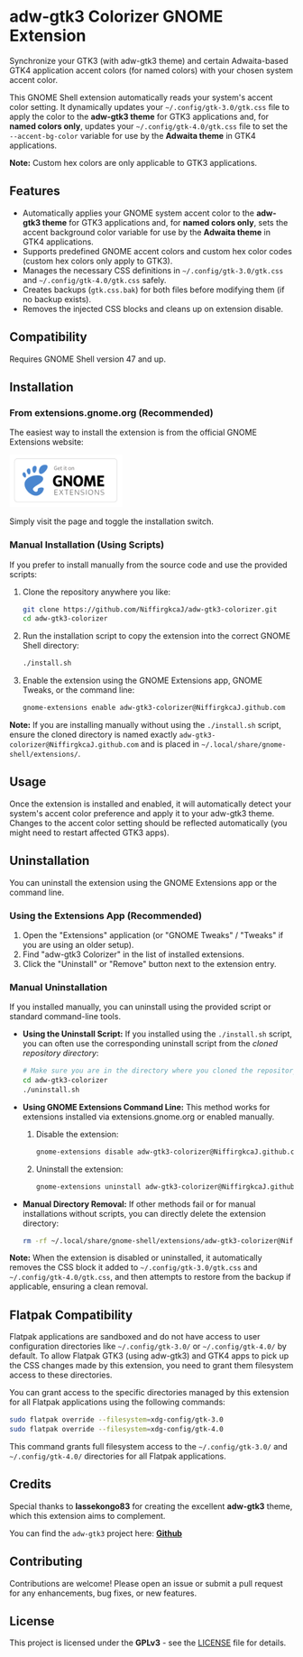 # adw-gtk3 Colorizer GNOME Extension

Synchronize your GTK3 (with adw-gtk3 theme) and certain Adwaita-based GTK4 application accent colors (for named colors) with your chosen system accent color.

This GNOME Shell extension automatically reads your system's accent color setting. It dynamically updates your `~/.config/gtk-3.0/gtk.css` file to apply the color to the **adw-gtk3 theme** for GTK3 applications and, for **named colors only**, updates your `~/.config/gtk-4.0/gtk.css` file to set the `--accent-bg-color` variable for use by the **Adwaita theme** in GTK4 applications.

**Note:** Custom hex colors are only applicable to GTK3 applications.

## Features

* Automatically applies your GNOME system accent color to the **adw-gtk3 theme** for GTK3 applications and, for **named colors only**, sets the accent background color variable for use by the **Adwaita theme** in GTK4 applications.
* Supports predefined GNOME accent colors and custom hex color codes (custom hex colors only apply to GTK3).
* Manages the necessary CSS definitions in `~/.config/gtk-3.0/gtk.css` and `~/.config/gtk-4.0/gtk.css` safely.
* Creates backups (`gtk.css.bak`) for both files before modifying them (if no backup exists).
* Removes the injected CSS blocks and cleans up on extension disable.

## Compatibility

Requires GNOME Shell version 47 and up.

## Installation

### From extensions.gnome.org (Recommended)

The easiest way to install the extension is from the official GNOME Extensions website:

<a href="https://extensions.gnome.org/extension/8084/adw-gtk3-colorizer/">
<img src="https://github.com/andyholmes/gnome-shell-extensions-badge/raw/master/get-it-on-ego.svg" alt="Get it on EGO" width="200" />
</a>

Simply visit the page and toggle the installation switch.

### Manual Installation (Using Scripts)

If you prefer to install manually from the source code and use the provided scripts:

1.  Clone the repository anywhere you like:
    ```bash
    git clone https://github.com/NiffirgkcaJ/adw-gtk3-colorizer.git
    cd adw-gtk3-colorizer
    ```
2.  Run the installation script to copy the extension into the correct GNOME Shell directory:
    ```bash
    ./install.sh
    ```
3.  Enable the extension using the GNOME Extensions app, GNOME Tweaks, or the command line:
    ```bash
    gnome-extensions enable adw-gtk3-colorizer@NiffirgkcaJ.github.com
    ```

**Note:** If you are installing manually without using the `./install.sh` script, ensure the cloned directory is named exactly `adw-gtk3-colorizer@NiffirgkcaJ.github.com` and is placed in `~/.local/share/gnome-shell/extensions/`.

## Usage

Once the extension is installed and enabled, it will automatically detect your system's accent color preference and apply it to your adw-gtk3 theme. Changes to the accent color setting should be reflected automatically (you might need to restart affected GTK3 apps).

## Uninstallation

You can uninstall the extension using the GNOME Extensions app or the command line.

### Using the Extensions App (Recommended)

1.  Open the "Extensions" application (or "GNOME Tweaks" / "Tweaks" if you are using an older setup).
2.  Find "adw-gtk3 Colorizer" in the list of installed extensions.
3.  Click the "Uninstall" or "Remove" button next to the extension entry.

### Manual Uninstallation

If you installed manually, you can uninstall using the provided script or standard command-line tools.

* **Using the Uninstall Script:**
    If you installed using the `./install.sh` script, you can often use the corresponding uninstall script from the *cloned repository directory*:
    ```bash
    # Make sure you are in the directory where you cloned the repository
    cd adw-gtk3-colorizer
    ./uninstall.sh
    ```

* **Using GNOME Extensions Command Line:**
    This method works for extensions installed via extensions.gnome.org or enabled manually.
    1. Disable the extension:
        ```bash
        gnome-extensions disable adw-gtk3-colorizer@NiffirgkcaJ.github.com
        ```
    2. Uninstall the extension:
        ```bash
        gnome-extensions uninstall adw-gtk3-colorizer@NiffirgkcaJ.github.com
        ```

* **Manual Directory Removal:**
    If other methods fail or for manual installations without scripts, you can directly delete the extension directory:
    ```bash
    rm -rf ~/.local/share/gnome-shell/extensions/adw-gtk3-colorizer@NiffirgkcaJ.github.com
    ```

**Note:** When the extension is disabled or uninstalled, it automatically removes the CSS block it added to `~/.config/gtk-3.0/gtk.css` and `~/.config/gtk-4.0/gtk.css`, and then attempts to restore from the backup if applicable, ensuring a clean removal.

## Flatpak Compatibility

Flatpak applications are sandboxed and do not have access to user configuration directories like `~/.config/gtk-3.0/` or `~/.config/gtk-4.0/` by default. To allow Flatpak GTK3 (using adw-gtk3) and GTK4 apps to pick up the CSS changes made by this extension, you need to grant them filesystem access to these directories.

You can grant access to the specific directories managed by this extension for all Flatpak applications using the following commands:

```bash
sudo flatpak override --filesystem=xdg-config/gtk-3.0
sudo flatpak override --filesystem=xdg-config/gtk-4.0
```

This command grants full filesystem access to the `~/.config/gtk-3.0/` and `~/.config/gtk-4.0/` directories for all Flatpak applications.

## Credits

Special thanks to **lassekongo83** for creating the excellent **adw-gtk3** theme, which this extension aims to complement.

You can find the `adw-gtk3` project here: [**Github**](https://github.com/lassekongo83/adw-gtk3)

## Contributing

Contributions are welcome! Please open an issue or submit a pull request for any enhancements, bug fixes, or new features.

## License

This project is licensed under the **GPLv3** - see the [LICENSE](LICENSE) file for details.